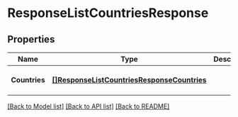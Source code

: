 # ResponseListCountriesResponse

## Properties
Name | Type | Description | Notes
------------ | ------------- | ------------- | -------------
**Countries** | [**[]ResponseListCountriesResponseCountries**](response.ListCountriesResponse_countries.md) |  | [optional] [default to null]

[[Back to Model list]](../README.md#documentation-for-models) [[Back to API list]](../README.md#documentation-for-api-endpoints) [[Back to README]](../README.md)


